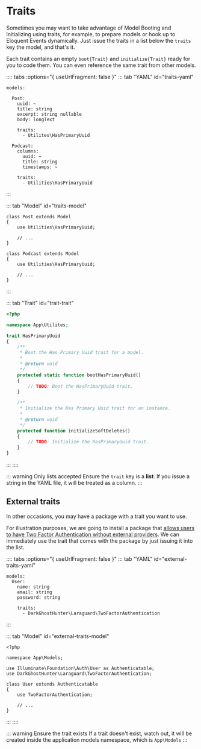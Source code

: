 # Traits

Sometimes you may want to take advantage of Model Booting and Initializing using traits, for example, to prepare models or hook up to Eloquent Events dynamically. Just issue the traits in a list below the `traits` key the model, and that's it.

Each trait contains an empty `boot{Trait}` and `initialize{Trait}` ready for you to code them. You can even reference the same trait from other models.

:::: tabs :options="{ useUrlFragment: false }"
::: tab "YAML" id="traits-yaml"
```yaml{9-10,18-19}
models:

  Post:
    uuid: ~
    title: string
    excerpt: string nullable
    body: longText

    traits:
      - Utilites\HasPrimaryUuid

  Podcast:
    columns:
      uuid: ~
      title: string
      timestamps: ~
  
    traits:
      - Utilities\HasPrimaryUuid
```
:::

::: tab "Model" id="traits-model"
```php{3,10}
class Post extends Model
{
    use Utilities\HasPrimaryUuid;

    // ...
}

class Podcast extends Model
{
    use Utilities\HasPrimaryUuid;
 
    // ...
}
```
:::

::: tab "Trait" id="trait-trait"
```php
<?php

namespace App\Utilites;

trait HasPrimaryUuid
{
    /**
     * Boot the Has Primary Uuid trait for a model.
     *
     * @return void
     */
    protected static function bootHasPrimaryUuid()
    {
        // TODO: Boot the HasPrimaryUuid trait.
    }

    /**
     * Initialize the Has Primary Uuid trait for an instance.
     *
     * @return void
     */
    protected function initializeSoftDeletes()
    {
        // TODO: Initialize the HasPrimaryUuid trait.
    }
}
```
:::
::::

::: warning Only lists accepted
Ensure the `trait` key is a **list**. If you issue a string in the YAML file, it will be treated as a column.
:::

## External traits

In other occasions, you may have a package with a trait you want to use. 

For illustration purposes, we are going to install a package that [allows users to have Two Factor Authentication without external providers](https://github.com/DarkGhostHunter/Laraguard). We can immediately use the trait that comes with the package by just issuing it into the list.

:::: tabs :options="{ useUrlFragment: false }"
::: tab "YAML" id="external-traits-yaml"
```yaml{7-8}
models:
  User:
    name: string
    email: string
    password: string

    traits:
      - DarkGhostHunter\Laraguard\TwoFactorAuthentication
```
:::

::: tab "Model" id="external-traits-model"
```php{10}
<?php

namespace App\Models;

use Illuminate\Foundation\Auth\User as Authenticatable;
use DarkGhostHunter\Laraguard\TwoFactorAuthentication;

class User extends Authenticatable
{
    use TwoFactorAuthentication;

    // ...
}
```
:::
::::

::: warning Ensure the trait exists
If a trait doesn't exist, watch out, it will be created inside the application models namespace, which is `App\Models`
:::

